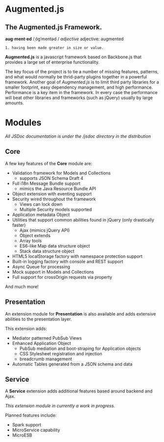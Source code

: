 # Augmented.js
## The Augmented.js Framework.

**aug·ment·ed**
/ˌôɡˈmentəd /
*adjective*
adjective: augmented

    1. having been made greater in size or value.


**Augmented.js** is a javascript framework based on Backbone.js that provides a large set of enterprise functionality.

The key focus of the project is to tie a number of missing features, patterns, and what would normally be thrid-party plugins together in a powerful framework.  Another goal of *Augmented.js* is to limit third party libraries for a smaller footprint, easy dependency management, and high performance.  Performance is a key item in the framework.  In every case the performance will beat other libraries and frameworks (such as jQuery) usually by large amounts.

# Modules

*All JSDoc documentation is under the /jsdoc directory in the distribution*

## Core

A few key features of the **Core** module are:
* Validation framework for Models and Collections
  - supports JSON Schema Draft 4
* Full i18n Message Bundle support
  - mimics the Java Resource Bundle API
* Object extension with eventing support
* Security wired throughout the framework
  - Views can lock down
  - Multiple Security models supported
* Application metadata Object
* Utilities that support common abilities found in jQuery (only drastically faster)
  - Ajax (mimics jQuery API)
  - Object extends
  - Array tools
  - ES6-like Map data structure object
  - Stack data structure object
* HTML5 localStorage factory with namespace protection support
* Built-in logging factory with console and REST support
* Async Queue for processing
* Mock support in Models and Collections
* Full support for crossOrigin requests via property

And much more!

## Presentation

An extension module for **Presentation** is also available and adds extensive abilities to the presentation layer.

This extension adds:
* Mediator patterned PubSub Views
* Enhanced Application Object
    - PubSub mediation and boot-straping for Application objects
    - CSS Stylesheet registration and injection
    - breadcrumb management
* Automatic Tables generated from a JSON schema and data

## Service

A **Service** extension adds additional features based around backend and Ajax.

*This extension module in currently a work in progress.*

Planned features include:
* Spark support
* MicroService capability
* MicroESB
